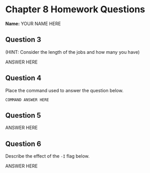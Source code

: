 # Chapter 8 Homework Questions

**Name:** YOUR NAME HERE

## Question 3

(HINT: Consider the length of the jobs and how many you have)

ANSWER HERE

## Question 4

Place the command used to answer the question below.

```
COMMAND ANSWER HERE
```

## Question 5

ANSWER HERE

## Question 6

Describe the effect of the `-I` flag below.

ANSWER HERE
